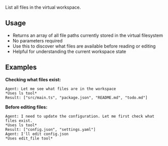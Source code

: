 List all files in the virtual workspace.

## Usage

- Returns an array of all file paths currently stored in the virtual filesystem
- No parameters required
- Use this to discover what files are available before reading or editing
- Helpful for understanding the current workspace state

## Examples

**Checking what files exist:**

```
Agent: Let me see what files are in the workspace
*Uses ls tool*
Result: ["src/main.ts", "package.json", "README.md", "todo.md"]
```

**Before editing files:**

```
Agent: I need to update the configuration. Let me first check what files exist.
*Uses ls tool*
Result: ["config.json", "settings.yaml"]
Agent: I'll edit config.json
*Uses edit_file tool*
```
